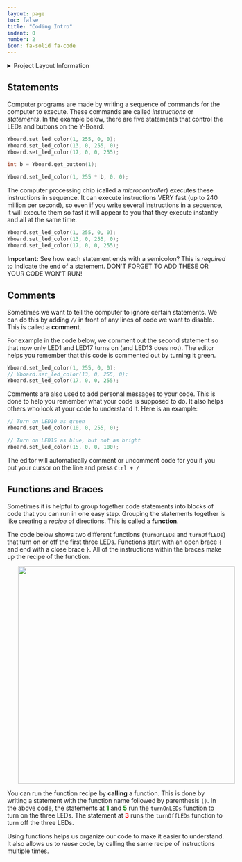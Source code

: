 ```yaml
---
layout: page
toc: false
title: "Coding Intro"
indent: 0
number: 2
icon: fa-solid fa-code
---
```


<details markdown="block">
<summary markdown="span">Project Layout Information
</summary>

The project code is organized in a way that makes it easy for you to write separate code for each module:

* You should begin _each activity_ in `src/main.cpp` which is the `main.cpp` file in the `src` folder of the project. `main.cpp` has several function calls with names like `led_activity();` or `loop_activity();` on lines 14-20. You should uncomment the function call for the activity you are currently working on by _removing_ the `//` from in front of it. Make sure the function calls on lines 14-20 for the activities you are _not_ currently working on _have_ the `//` in front of them.

* Each function call on lines 14-20 of `main.cpp` has a corresponding file. For example, `led_activity();` corresponds to a file named `led_activity.cpp` in the `src` folder of the project.

* You should navigate to the file that corresponds to your current activity and write all of your code for that activity in that file.

* For each activity and its corresponding file, there is an activity function that calls other functions for exploration and two or more challenges. These function calls should be commented or uncommented depending on which one you are working on _just like how only the current activity was uncommented in `main.cpp`._

* Write the code for the activity's exploration and challenge sections inside the curly braces for the corresponding function definitions.

* You may choose to add the code provided in the **Example** sections of each module to the exploration function, so that you can see how it works.

* For more information about functions, see the _Coding Intro_ page.

</details>

## Statements

Computer programs are made by writing a sequence of commands for the computer to execute.  These commands are called *instructions* or *statements*. In the example below, there are five statements that control the LEDs and buttons on the Y-Board.

```cpp
Yboard.set_led_color(1, 255, 0, 0); 
Yboard.set_led_color(13, 0, 255, 0);
Yboard.set_led_color(17, 0, 0, 255);

int b = Yboard.get_button(1);

Yboard.set_led_color(1, 255 * b, 0, 0);
```

The computer processing chip (called a *microcontroller*) executes these instructions in sequence.  It can execute instructions VERY fast (up to 240 million per second), so even if you write several instructions in a sequence, it will execute them so fast it will appear to you that they execute instantly and all at the same time.

```cpp
Yboard.set_led_color(1, 255, 0, 0); 
Yboard.set_led_color(13, 0, 255, 0);
Yboard.set_led_color(17, 0, 0, 255);
```

**Important:** See how each statement ends with a semicolon?  This is *required* to indicate the end of a statement.  DON'T FORGET TO ADD THESE OR YOUR CODE WON'T RUN!

## Comments
Sometimes we want to tell the computer to ignore certain statements.  We can do this by adding `//` in front of any lines of code we want to disable. This is called a **comment**. 

For example in the code below, we comment out the second statement so that now only LED1 and LED17 turns on (and LED13 does not).  The editor helps you remember that this code is commented out by turning it green.

```cpp
Yboard.set_led_color(1, 255, 0, 0); 
// Yboard.set_led_color(13, 0, 255, 0);
Yboard.set_led_color(17, 0, 0, 255);
```

Comments are also used to add personal messages to your code.  This is done to help you remember what your code is supposed to do.  It also helps others who look at your code to understand it.  Here is an example:

```cpp
// Turn on LED10 as green
Yboard.set_led_color(10, 0, 255, 0);

// Turn on LED15 as blue, but not as bright
Yboard.set_led_color(15, 0, 0, 100);
```

The editor will automatically comment or uncomment code for you if you put your cursor on the line and press `Ctrl + /`

## Functions and Braces
Sometimes it is helpful to group together code statements into blocks of code that you can run in one easy step.  Grouping the statements together is like creating a *recipe* of directions.  This is called a **function**.

The code below shows two different functions (`turnOnLEDs` and `turnOffLEDs`) that turn on or off the first three LEDs.  Functions start with an open brace `{` and end with a close brace `}`.  All of the instructions within the braces make up the recipe of the function.

<img src="{% link media/functions.png %}" hspace="5%" width="500">

You can run the function recipe by **calling** a function.  This is done by writing a statement with the function name followed by parenthesis `()`. In the above code, the statements at <span style="color:green">**1**</span> and <span style="color:green">**5**</span> run the `turnOnLEDs` function to turn on the three LEDs.  The statement at <span style="color:red">**3**</span> runs the `turnOffLEDs` function to turn off the three LEDs. 

Using functions helps us organize our code to make it easier to understand.  It also allows us to *reuse* code, by calling the same recipe of instructions multiple times.  


